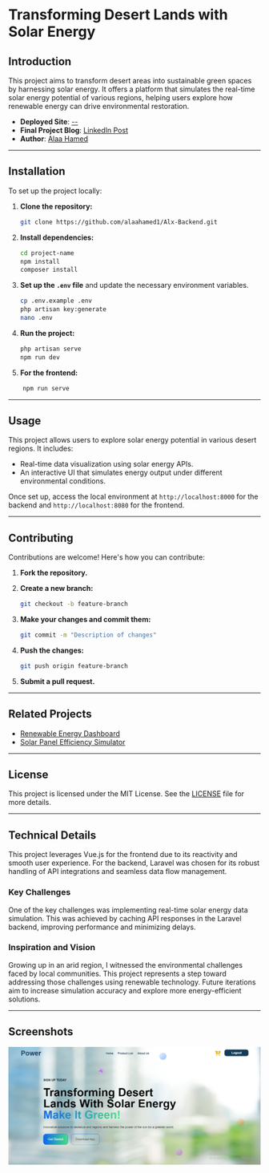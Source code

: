 # **Transforming Desert Lands with Solar Energy**

## **Introduction**

This project aims to transform desert areas into sustainable green spaces by harnessing solar energy. It offers a platform that simulates the real-time solar energy potential of various regions, helping users explore how renewable energy can drive environmental restoration.

- **Deployed Site**: [--](#)
- **Final Project Blog**: [LinkedIn Post](https://www.linkedin.com/posts/a-laa-hamed-92a6b9233_renewableenergy-solarenergy-fullstackdevelopment-activity-7243961953688162306-TMg8?utm_source=share&utm_medium=member_desktop)
- **Author**: [Alaa Hamed](https://www.linkedin.com/in/alaa-hamed-92a6b9233)

---

## **Installation**

To set up the project locally:

1. **Clone the repository:**

    ```bash
    git clone https://github.com/alaahamed1/Alx-Backend.git
    ```

2. **Install dependencies:**

    ```bash
    cd project-name
    npm install
    composer install
    ```

3. **Set up the `.env` file** and update the necessary environment variables.
    ```bash
    cp .env.example .env
    php artisan key:generate
    nano .env
    ```

4. **Run the project:**

    ```bash
    php artisan serve
    npm run dev
    ```

5. **For the frontend:**
```bash
    npm run serve
```
---

## **Usage**

This project allows users to explore solar energy potential in various desert regions. It includes:

- Real-time data visualization using solar energy APIs.
- An interactive UI that simulates energy output under different environmental conditions.

Once set up, access the local environment at `http://localhost:8000` for the backend
and `http://localhost:8080` for the frontend.

---

## **Contributing**

Contributions are welcome! Here's how you can contribute:

1. **Fork the repository.**
2. **Create a new branch:**

    ```bash
    git checkout -b feature-branch
    ```

3. **Make your changes and commit them:**

    ```bash
    git commit -m "Description of changes"
    ```

4. **Push the changes:**

    ```bash
    git push origin feature-branch
    ```

5. **Submit a pull request.**

---

## **Related Projects**

- [Renewable Energy Dashboard](#)
- [Solar Panel Efficiency Simulator](#)

---

## **License**

This project is licensed under the MIT License. See the [LICENSE](./LICENSE) file for more details.

---

## **Technical Details**

This project leverages Vue.js for the frontend due to its reactivity and smooth user experience. For the backend, Laravel was chosen for its robust handling of API integrations and seamless data flow management.

### **Key Challenges**

One of the key challenges was implementing real-time solar energy data simulation. This was achieved by caching API responses in the Laravel backend, improving performance and minimizing delays.

### **Inspiration and Vision**

Growing up in an arid region, I witnessed the environmental challenges faced by local communities. This project represents a step toward addressing those challenges using renewable technology. Future iterations aim to increase simulation accuracy and explore more energy-efficient solutions.

---

## **Screenshots**

![App Screenshot](path/to/LandingPage.png)


